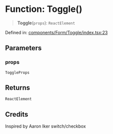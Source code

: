 # Function: Toggle()

> **Toggle**(`props`): `ReactElement`

Defined in: [components/Form/Toggle/index.tsx:23](https://github.com/onyx-og/prismal-react/blob/4de964c33b6496e718d9735afb715c0a69193872/src/components/Form/Toggle/index.tsx#L23)

## Parameters

### props

`ToggleProps`

## Returns

`ReactElement`

## Credits

Inspired by Aaron Iker switch/checkbox
